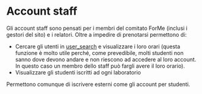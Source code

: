# Account staff

Gli account staff sono pensati per i membri del comitato ForMe (inclusi i gestori del sito) e i relatori.
Oltre a impedire di prenotarsi permettono di:
- Cercare gli utenti in [user_search](../templates/search_page.html) e visualizzare i loro orari (questa funzione è molto utile perché, come prevedibile, molti studenti non sanno dove devono andare e non riescono ad accedere al loro account. In questo caso un membro dello staff può fargli avere il loro orario).
- Visualizzare gli studenti iscritti ad ogni laboratorio

Permettono comunque di iscrivere esterni come gli account per studenti.

